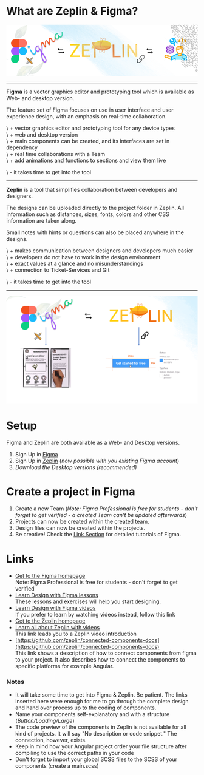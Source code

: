 # What are Zeplin & Figma?

![](files/figma&zeplin.png)

---

**Figma** is a vector graphics editor and prototyping tool which is available as Web- and desktop version.

The feature set of Figma focuses on use in user interface and user experience design, with an emphasis on real-time collaboration.

\ + vector graphics editor and prototyping tool for any device types  
\ + web and desktop version  
\ + main components can be created, and its interfaces are set in dependency  
\ + real time collaborations with a Team  
\ + add animations and functions to sections and view them live  
  
\ - it takes time to get into the tool  


---

**Zeplin** is a tool that simplifies collaboration between developers and designers.

The designs can be uploaded directly to the project folder in Zeplin. All information such as distances, sizes, fonts, colors and other CSS information are taken along.

Small notes with hints or questions can also be placed anywhere in the designs.

\ + makes communication between designers and developers much easier  
\ + developers do not have to work in the design environment  
\ + exact values at a glance and no misunderstandings  
\ + connection to Ticket-Services and Git  
  
\ - it takes time to get into the tool  

---

![](files/explanation.png)

# Setup
Figma and Zeplin are both available as a Web- and Desktop versions.
1. Sign Up in [Figma](https://www.figma.com/)
2. Sign Up in [Zeplin](https://zeplin.io/) (_now possible with you existing Figma account_)
3. _Download the Desktop versions (recommended)_

# Create a project in Figma
1. Create a new Team (_Note: Figma Professional is free for students - don't forget to get verified - a created Team can't be updated afterwards_)
2. Projects can now be created within the created team.
3. Design files can now be created within the projects.
4. Be creative! Check the [Link Section](#links) for detailed tutorials of Figma.

# Links
 - [Get to the Figma homepage](https://www.figma.com/)  
 Note: Figma Professional is free for students - don't forget to get verified
 - [Learn Design with Figma lessons](https://www.figma.com/resources/learn-design/)  
 These lessons and exercises will help you start designing.
 - [Learn Design with Figma videos](https://www.youtube.com/playlist?list=PLXDU_eVOJTx7QHLShNqIXL1Cgbxj7HlN4)  
If you prefer to learn by watching videos instead, follow this link
 - [Get to the Zeplin homepage](https://zeplin.io/)
 - [Learn all about Zeplin with videos](https://learnux.io/course/zeplin/welcome)  
This link leads you to a Zeplin video introduction
 - [https://github.com/zeplin/connected-components-docs](https://github.com/zeplin/connected-components-docs)  
This link shows a description of how to connect components from figma to your project.
It also describes how to connect the components to specific platforms for example Angular.  

### Notes

- It will take some time to get into Figma & Zeplin. 
Be patient. The links inserted here were enough for me 
to go through the complete design and hand over process up to 
the coding of components.
- Name your components self-explanatory and with a structure (_Button/Loading/Large_)
- The code preview of the components in Zeplin is not available 
for all kind of projects. It will say "No description or code snippet." The connection, however, exists.
- Keep in mind how your Angular project order your file structure after compiling to use the correct paths in your code
- Don't forget to import your global SCSS files to the SCSS of your components (create a main.scss)
